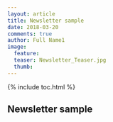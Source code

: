```yaml
---
layout: article
title: Newsletter sample
date: 2018-03-20
comments: true
author: Full Name1
image:
  feature: 
  teaser: Newsletter_Teaser.jpg
  thumb: 
---
```


{% include toc.html %}

## Newsletter sample